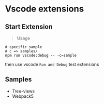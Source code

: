 # Vscode extensions

## Start Extension

> Usage

```shell
# specific sample
# c => samples/
npm run vscode:debug -- -c=sample
```

then use vscode `Run and Debug` test extensions

## Samples

- Tree-views
- Webpack5
